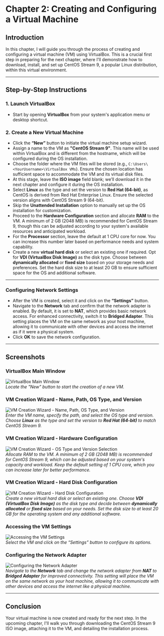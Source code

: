 # Chapter 2: Creating and Configuring a Virtual Machine

## Introduction
In this chapter, I will guide you through the process of creating and configuring a virtual machine (VM) using VirtualBox. This is a crucial first step in preparing for the next chapter, where I'll demonstrate how to download, install, and set up CentOS Stream 9, a popular Linux distribution, within this virtual environment.

---

## Step-by-Step Instructions

### 1. Launch VirtualBox
- Start by opening **VirtualBox** from your system's application menu or desktop shortcut.

### 2. Create a New Virtual Machine
- Click the **“New”** button to initiate the virtual machine setup wizard.
- Assign a name to the VM as **"CentOS Stream 9"**. This name will be used within VirtualBox and is different from the hostname, which will be configured during the OS installation.
- Choose the folder where the VM files will be stored (e.g., `C:\Users\<YourUsername>\VirtualBox VMs`). Ensure the chosen location has sufficient space to accommodate the VM and its virtual disk files.
- At this stage, leave the **ISO image** field blank; we’ll download it in the next chapter and configure it during the OS installation.
- Select **Linux** as the type and set the version to **Red Hat (64-bit)**, as CentOS is derived from Red Hat Enterprise Linux. Ensure the selected version aligns with CentOS Stream 9 (64-bit).
- Skip the **Unattended Installation** option to manually set up the OS installation for customization.
- Proceed to the **Hardware Configuration** section and allocate **RAM** to the VM. A minimum of 2 GB (2048 MB) is recommended for CentOS Stream 9, though this can be adjusted according to your system's available resources and anticipated workload.
- For the **Processor** section, leave the default at 1 CPU core for now. You can increase this number later based on performance needs and system capability.
- Create a new **virtual hard disk** or select an existing one if required. Opt for **VDI (VirtualBox Disk Image)** as the disk type. Choose between **dynamically allocated** or **fixed size** based on your storage needs and preferences. Set the hard disk size to at least 20 GB to ensure sufficient space for the OS and additional software.

---

### Configuring Network Settings

- After the VM is created, select it and click on the **“Settings”** button.
- Navigate to the **Network** tab and confirm that the network adapter is enabled. By default, it is set to **NAT**, which provides basic network access. For enhanced connectivity, switch it to **Bridged Adapter**. This setting places the VM on the same network as your host machine, allowing it to communicate with other devices and access the internet as if it were a physical system.
- Click **OK** to save the network configuration.

---

## Screenshots

### VirtualBox Main Window
![VirtualBox Main Window](../../screenshots/00-virtualbox-main-window-new-button-highlighted.png)  
*Locate the "New" button to start the creation of a new VM.*

### VM Creation Wizard - Name, Path, OS Type, and Version
![VM Creation Wizard - Name, Path, OS Type, and Version](../../screenshots/01-vm-creation-wizard-name-path-os-type-version.png)  
*Enter the VM name, specify the path, and select the OS type and version. Choose **Linux** as the type and set the version to **Red Hat (64-bit)** to match CentOS Stream 9.*

### VM Creation Wizard - Hardware Configuration
![VM Creation Wizard - OS Type and Version Selection](../../screenshots/02-vm-creation-wizard-os-type-version-selection.png)  
*Allocate RAM to the VM. A minimum of 2 GB (2048 MB) is recommended for CentOS Stream 9, which can be adjusted based on your system's capacity and workload. Keep the default setting of 1 CPU core, which you can increase later for better performance.*

### VM Creation Wizard - Hard Disk Configuration
![VM Creation Wizard - Hard Disk Configuration](../../screenshots/03-vm-creation-wizard-hard-disk-configuration.png)  
*Create a new virtual hard disk or select an existing one. Choose **VDI (VirtualBox Disk Image)** as the disk type and decide between **dynamically allocated** or **fixed size** based on your needs. Set the disk size to at least 20 GB for the operating system and any additional software.*

### Accessing the VM Settings
![Accessing the VM Settings](../../screenshots/04-accessing-vm-settings.png)  
*Select the VM and click on the “Settings” button to configure its options.*

### Configuring the Network Adapter
![Configuring the Network Adapter](../../screenshots/05-configuring-network-adapter.png)  
*Navigate to the **Network** tab and change the network adapter from **NAT** to **Bridged Adapter** for improved connectivity. This setting will place the VM on the same network as your host machine, allowing it to communicate with other devices and access the internet like a physical machine.*

---

## Conclusion
Your virtual machine is now created and ready for the next step. In the upcoming chapter, I'll walk you through downloading the CentOS Stream 9 ISO image, attaching it to the VM, and detailing the installation process.

